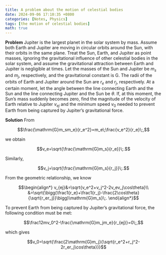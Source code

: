 ```yaml
---
title: A problem about the motion of celestial bodies
date: 2024-09-06 17:10:35 +0800
categories: [Notes, Physics]
tags: [the motion of celestial bodies]
math: true
---
```



**Problem**
Jupiter is the largest planet in the solar system by mass. Assume both Earth and Jupiter are moving in circular orbits around the Sun, with their orbits in the same plane. Treat the Sun, Earth, and Jupiter as point masses, ignoring the gravitational influence of other celestial bodies in the solar system, and assume the gravitational attraction between Earth and Jupiter is negligible at times. Let the masses of the Sun and Jupiter be $m_s$ and $m_j$, respectively, and the gravitational constant is $\mathrm{G}$. The radii of the orbits of Earth and Jupiter around the Sun are $r_e$ and $r_j$, respectively. At a certain moment, let the angle between the line connecting Earth and the Sun and the line connecting Jupiter and the Sun be $\theta$. If, at this moment, the Sun’s mass suddenly becomes zero, find the magnitude of the velocity of Earth relative to Jupiter $v_{ej}$ and the minimum speed $v_0$ needed to prevent Earth from being captured by Jupiter’s gravitational force.


**Solution**
From


$$\frac{\mathrm{G}m_sm_e}{r_e^2}=m_e\;\frac{v_e^2}{r_e}\;,$$


we obtain


$$v_e=\sqrt{\frac{\mathrm{G}m_s}{r_e}}\;.$$


Similarly,


$$v_j=\sqrt{\frac{\mathrm{G}m_s}{r_j}}\;.$$


From the geometric relationship, we know


$$\begin{align*}
    v_{ej}&=\sqrt{v_e^2+v_j^2-2v_ev_j\cos\theta}\\
    &=\sqrt{\bigg(\frac1{r_e}+\frac1{r_j}-\frac{2\cos\theta}{\sqrt{r_er_j}}\bigg)\mathrm{G}m_s}\;.
\end{align*}$$


To prevent Earth from being captured by Jupiter’s gravitational force, the following condition must be met:


$$\frac12mv_0^2-\frac{\mathrm{G}m_jm_e}{r_{ej}}=0\;,$$


which gives


$$v_0=\sqrt{\frac{2\mathrm{G}m_j}{\sqrt{r_e^2+r_j^2-2r_er_j\cos\theta}}}$$

